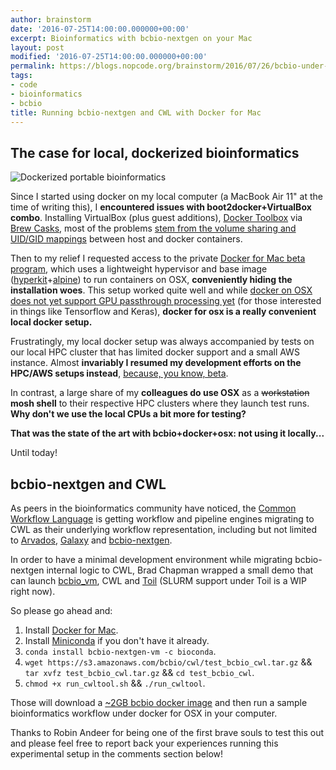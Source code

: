 ```yaml
---
author: brainstorm
date: '2016-07-25T14:00:00.000000+00:00'
excerpt: Bioinformatics with bcbio-nextgen on your Mac
layout: post
modified: '2016-07-25T14:00:00.000000+00:00'
permalink: https://blogs.nopcode.org/brainstorm/2016/07/26/bcbio-under-docker-for-osx
tags:
- code
- bioinformatics
- bcbio
title: Running bcbio-nextgen and CWL with Docker for Mac
---
```


## The case for local, dockerized bioinformatics

![Dockerized portable bioinformatics](https://blogs.nopcode.org/brainstorm/images/2016/07/docker_bioinformatics.png)

Since I started using docker on my local computer (a MacBook Air 11" at the time 
of writing this), I **encountered issues with boot2docker+VirtualBox combo**. 
Installing VirtualBox (plus guest additions), [Docker Toolbox][11] via [Brew Casks][12], 
most of the problems [stem from the volume sharing and UID/GID mappings][13] between 
host and docker containers.

Then to my relief I requested access to the private [Docker for Mac beta program][1],
which uses a lightweight hypervisor and base image ([hyperkit][3]+[alpine][4]) to run containers
on OSX, **conveniently hiding the installation woes**. This setup worked quite well and
while [docker on OSX does not yet support GPU passthrough processing yet][2] (for those
interested in things like Tensorflow and Keras), **docker for osx is a really convenient local docker setup.**

Frustratingly, my local docker setup was always accompanied by tests on our 
local HPC cluster that has limited docker support and a small AWS instance. 
Almost **invariably I resumed my development efforts on the HPC/AWS setups instead**, 
[because, you know, beta][5].

In contrast, a large share of my **colleagues
do use OSX** as a ~~workstation~~ **mosh shell** to their respective HPC clusters where they  launch test runs. **Why don't we use the local CPUs a bit more for testing?**

**That was the state of the art with bcbio+docker+osx: not using it locally...**

Until today!

## bcbio-nextgen and CWL

As peers in the bioinformatics community have noticed, the [Common Workflow Language][6]
is getting workflow and pipeline engines migrating to CWL as their underlying
workflow representation, including but not limited to [Arvados][14], [Galaxy][7] and [bcbio-nextgen][8].

In order to have a minimal development environment while migrating bcbio-nextgen
internal logic to CWL, Brad Chapman wrapped a small demo that can launch [bcbio_vm][10],
CWL and [Toil][9] (SLURM support under Toil is a WIP right now).

So please go ahead and:

 1. Install [Docker for Mac][dockermac].
 2. Install [Miniconda][miniconda] if you don't have it already.
 3. `conda install bcbio-nextgen-vm -c bioconda`.
 4. `wget https://s3.amazonaws.com/bcbio/cwl/test_bcbio_cwl.tar.gz` && `tar xvfz test_bcbio_cwl.tar.gz` && `cd test_bcbio_cwl`.
 5. `chmod +x run_cwltool.sh` && `./run_cwltool`.
 
 Those will download a [~2GB bcbio docker image][bcbio_docker_image] and then run
 a sample bioinformatics workflow under docker for OSX in your computer.
 
 Thanks to Robin Andeer for being one of the first brave souls to test this out and
 please feel free to report back your experiences running this experimental setup 
 in the comments section below!

 [1]: https://blog.docker.com/2016/03/docker-for-mac-windows-beta/
 [2]: https://github.com/docker/hyperkit/issues/20
 [3]: https://github.com/docker/hyperkit
 [4]: http://alpinelinux.org/about/
 [5]: https://forums.docker.com/t/docker-volumes-flapping-between-start-and-stop-states-while-the-container-is-running/10641
 [6]: http://commonwl.org
 [7]: http://usegalaxy.org
 [8]: http://bcb.io
 [9]: https://github.com/BD2KGenomics/toil
 [10]: https://github.com/chapmanb/bcbio-nextgen-vm
 [11]: https://blog.docker.com/2015/08/docker-toolbox/
 [12]: https://github.com/caskroom/homebrew-cask
 [13]: https://github.com/docker/docker/issues/7198
 [14]: https://curoverse.com/
 [dockermac]: https://docs.docker.com/docker-for-mac/
 [miniconda]: http://conda.pydata.org/miniconda.html
 [bcbio_docker_image]: https://hub.docker.com/r/bcbio/bcbio/